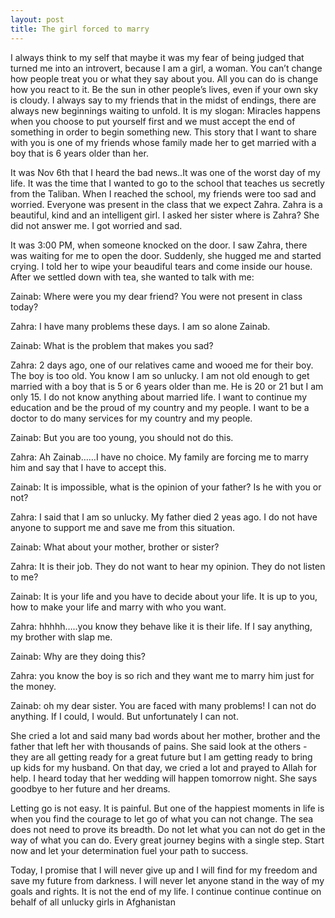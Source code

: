 ```yaml
---
layout: post
title: The girl forced to marry
---
```

    
I always think to my self that maybe it was my fear of being judged that turned me into an introvert, because I am a girl, a woman. You can’t change how people treat you or what they say about you. All you can do is change how you react to it. Be the sun in other people’s lives, even if your own sky is cloudy. I always say to my friends that in the midst of endings, there are always new beginnings waiting to unfold. It is my slogan: Miracles happens when you choose to put yourself first and we must accept the end of something in order to begin something new. This story that I want to share with you is one of my friends whose family made her to get married with a boy that is 6 years older than her. 

It was Nov 6th that I heard the bad news..It was one of the worst day of my life. It was the time that I wanted to go to the school that teaches us secretly from the Taliban.  When I reached the school, my friends were too sad and worried. Everyone was present in the class that we expect Zahra. Zahra is a beautiful, kind and an intelligent girl. I asked her sister where is Zahra? She did not answer me. I got worried and sad. 

It was 3:00 PM, when someone knocked on the door. I saw Zahra, there was waiting for me to open the door. Suddenly, she hugged me and started crying. I told her to wipe your beaudiful tears and come inside our house. After we settled down with tea, she wanted to talk with me: 

Zainab: Where were you my dear friend? You were not present in class today?

Zahra: I have many problems these days. I am so alone Zainab. 

Zainab: What is the problem that makes you sad?

Zahra: 2 days ago, one of our relatives came and wooed me for their boy. The boy is too old. You know I am so unlucky. I am not old enough to get married with a boy that is 5 or 6 years older than me. He is 20 or 21 but I am only 15. I do not know anything about married life. I want to continue my education and be the proud of my country and my people. I want to be a doctor to do many services for my country and my people. 

Zainab: But you are too young, you should not do this.

Zahra: Ah Zainab……I have no choice. My family are forcing me to marry him and say that I have to accept this.

Zainab: It is impossible, what is the opinion of your father? Is he with you or not?

Zahra: I said that I am so unlucky. My father died 2 yeas ago. I do not have anyone to support me and save me from this situation.

Zainab: What about your mother, brother or sister? 

Zahra: It is their job. They do not want to hear my opinion. They do not listen to me?

Zainab: It is your life and you have to decide about your life. It is up to you, how to make your life and marry with who you want.

Zahra: hhhhh…..you know they behave like it is their life. If I say anything, my brother with slap me.

Zainab: Why are they doing this?

Zahra: you know the boy is so rich and they want me to marry him just for the money.

Zainab: oh my dear sister. You are faced with many problems! I can not do anything. If I could, I would. But unfortunately I can not.

She cried a lot and said many bad words about her mother, brother and the father that left her with thousands of pains. She said look at the others - they are all getting ready for a great future but I am getting ready to bring up kids for my husband. On that day, we cried a lot and prayed to Allah for help. I heard today that her wedding will happen tomorrow night. She says goodbye to her future and her dreams. 

Letting go is not easy. It is painful. But one of the happiest moments in life is when you find the courage to let go of what you can not change. The sea does not need to prove its breadth. Do not let what you can not do get in the way of what you can do. Every great journey begins with a single step. Start now and let your determination fuel your path to success.

Today, I promise that I will never give up and I will find for my freedom and save my future from darkness. I will never let anyone stand in the way of my goals and rights. It is not the end of my life. I continue continue continue on behalf of all unlucky girls in Afghanistan 
